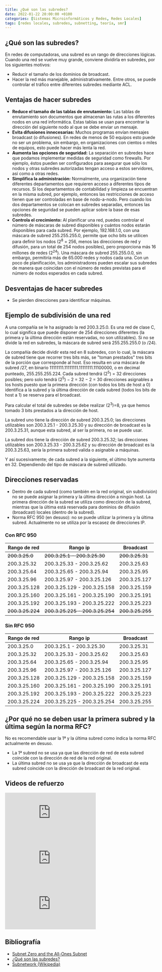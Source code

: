 ```yaml
---
title: ¿Qué son las subredes?
date: 2022-01-22 20:00:00 +0100
categories: [Sistemas Microinformáticos y Redes, Redes Locales]
tags: [redes locales, subredes, subnetting, teoría, smr]
---
```


## ¿Qué son las subredes?

En redes de computadoras, una subred es un rango de direcciones lógicas. Cuando una red se vuelve muy grande, conviene dividirla en subredes, por los siguientes motivos:

- Reducir el tamaño de los dominios de broadcast.
- Hacer la red más manejable, administrativamente. Entre otros, se puede controlar el tráfico entre diferentes subredes mediante ACL.

## Ventajas de hacer subredes

- **Reduce el tamaño de las tablas de enrutamiento:** Las tablas de enrutamiento son documentos que almacenan las rutas a los diferentes nodos en una red informática. Estas tablas se usan para encontrar la dirección del siguiente nodo al que se debe enviar un mensaje.
- **Evita difusiones innecesarias:** Muchos programas envían mensajes broadcast (o difusiones). En redes de menos de 50 equipos esto puede no ser un problema, sin embargo, en organizaciones con cientos o miles de equipos, esto puede hacer más lenta la red.
- **Aumenta las opciones de seguridad:** La separación en subredes hace que podamos implementar medidas de seguridad como firewalls. Por ejemplo, éstos pueden ser configurados para asegurar que sólo los nodos y otras subredes autorizadas tengan acceso a estos servidores, así como a otras redes.
- **Simplifica la administración:** Normalmente, una organización tiene diferentes departamentos que requieren acceso a diferentes tipos de recursos. Si los departamentos de contabilidad y limpieza se encuentran en la misma subred, por ejemplo, entonces las restricciones de acceso tienen que ser controladas en base de nodo-a-nodo. Pero cuando los dos departamentos se colocan en subredes separadas, entonces las opciones de seguridad se pueden aplicar sobre la base de esas subredes.
- **Controla el crecimiento:** Al planificar una red, puedes controlar el número de máscaras de subred disponibles y cuántos nodos estarán disponibles para cada subred. Por ejemplo, 192.168.1.0, con una máscara de subred 255.255.255.0, permite que ocho bits se utilicen para definir los nodos (2<sup>8</sup> = 256, menos las direcciones de red y difusión, para un total de 254 nodos posibles), pero proporciona más 16 millones de redes (2<sup>24</sup>). Una máscara de subred 255.255.0.0, sin embargo, permitiría más de 65.000 redes y nodos cada una. Con un poco de planificación, los administradores pueden escalar sus subredes de manera que coincidan con el número de redes previstas para el número de nodos esperados en cada subred.

## Desventajas de hacer subredes

- Se pierden direcciones para identificar máquinas.

## Ejemplo de subdivisión de una red

A una compañía se le ha asignado la red 200.3.25.0. Es una red de clase C, lo cual significa que puede disponer de 254 direcciones diferentes (la primera y la última dirección están reservadas, no son utilizables). Si no se divide la red en subredes, la máscara de subred será 255.255.255.0 (o /24).

La compañía decide dividir esta red en 8 subredes, con lo cual, la máscara de subred tiene que recorrer tres bits más, se "toman prestados" tres bits de la porción que corresponde al host. Eso resulta en una máscara de subred /27, en binario 11111111.11111111.11111111.11100000, o en decimal punteado, 255.255.255.224. Cada subred tendrá (2<sup>5</sup>) = 32 direcciones posibles; pero solo tendrá (2<sup>5</sup>) − 2 = 32 − 2 = 30 direcciones asignables a los hosts puesto que la primera dirección (con todos los bits de host a 0) identifica a la subred y la última dirección de cada subred (todos los bits de host a 1) se reserva para el broadcast.

Para calcular el total de subredes se debe realizar (2<sup>3</sup>)=8, ya que hemos tomado 3 bits prestados a la dirección de host.

La subred uno tiene la dirección de subred 200.3.25.0; las direcciones utilizables son 200.3.25.1 - 200.3.25.30 y su dirección de broadcast es la 200.3.25.31, aunque esta subred, al ser la primera, no se puede usar.

La subred dos tiene la dirección de subred 200.3.25.32; las direcciones utilizables son 200.3.25.33 - 200.3.25.62 y su dirección de broadcast es la 200.3.25.63, sería la primera subred valida o asignable a máquinas.

Y así sucesivamente; de cada subred a la siguiente, el último byte aumenta en 32. Dependiendo del tipo de máscara de subred utilizado. 

## Direcciones reservadas

- Dentro de cada subred (como también en la red original, sin subdivisión) no se puede asignar la primera y la última dirección a ningún host. La primera dirección de la subred se utiliza como dirección de la subred, mientras que la última está reservada para dominios de difusión (broadcast) locales (dentro de la subred).
- Norma RFC 950 (en desuso): no se puede utilizar la primera y la última subred. Actualmente no se utiliza por la escasez de direcciones IP.

### Con RFC 950

| Rango de red     |               Rango ip          |   Broadcast      |
|---|---|---|
| ~~200.3.25.0~~   | ~~200.3.25.1   - 200.3.25.30~~  | ~~200.3.25.31~~  |
| 200.3.25.32      | 200.3.25.33  - 200.3.25.62      | 200.3.25.63      |
| 200.3.25.64      | 200.3.25.65  - 200.3.25.94      | 200.3.25.95      |
| 200.3.25.96      | 200.3.25.97  - 200.3.25.126     | 200.3.25.127     |
| 200.3.25.128     | 200.3.25.129 - 200.3.25.158     | 200.3.25.159     |
| 200.3.25.160     | 200.3.25.161 - 200.3.25.190     | 200.3.25.191     |
| 200.3.25.192     | 200.3.25.193 - 200.3.25.222     | 200.3.25.223     |
| ~~200.3.25.224~~ | ~~200.3.25.225 - 200.3.25.254~~ | ~~200.3.25.255~~ |


### Sin RFC 950


| Rango de red |           Rango ip          |   Broadcast  |
|---|---|---|
| 200.3.25.0   | 200.3.25.1   - 200.3.25.30  | 200.3.25.31  |
| 200.3.25.32  | 200.3.25.33  - 200.3.25.62  | 200.3.25.63  |
| 200.3.25.64  | 200.3.25.65  - 200.3.25.94  | 200.3.25.95  |
| 200.3.25.96  | 200.3.25.97  - 200.3.25.126 | 200.3.25.127 |
| 200.3.25.128 | 200.3.25.129 - 200.3.25.158 | 200.3.25.159 |
| 200.3.25.160 | 200.3.25.161 - 200.3.25.190 | 200.3.25.191 |
| 200.3.25.192 | 200.3.25.193 - 200.3.25.222 | 200.3.25.223 |
| 200.3.25.224 | 200.3.25.225 - 200.3.25.254 | 200.3.25.255 |


## ¿Por qué no se deben usar la primera subred y la última según la norma RFC?

No es recomendable usar la 1ª y la última subred como indica la norma RFC actualmente en desuso.

- La 1ª subred no se usa ya que las dirección de red de esta subred coincide con la dirección de red de la red original.
- La última subred no se usa ya que la dirección de broadcast de esta subred coincide con la dirección de broadcast de la red original.

## Videos de refuerzo

<iframe src="https://www.youtube.com/embed/vPYP9MNeZpw" title="YouTube video player" frameborder="0" allow="accelerometer; autoplay; clipboard-write; encrypted-media; gyroscope; picture-in-picture" allowfullscreen></iframe>

<iframe src="https://www.youtube.com/embed/rg8RwcQyPfs" title="YouTube video player" frameborder="0" allow="accelerometer; autoplay; clipboard-write; encrypted-media; gyroscope; picture-in-picture" allowfullscreen></iframe>

<iframe src="https://www.youtube.com/embed/f9J-GheDXl4" title="YouTube video player" frameborder="0" allow="accelerometer; autoplay; clipboard-write; encrypted-media; gyroscope; picture-in-picture" allowfullscreen></iframe>

## Bibliografía

- [Subnet Zero and the All-Ones Subnet](https://www.cisco.com/c/en/us/support/docs/ip/dynamic-address-allocation-resolution/13711-40.html)
- [¿Qué son las subredes?](https://docs.oracle.com/cd/E19957-01/820-2981/ipconfig-31/index.html)
- [Subnetwork (Wikipedia)](https://en.wikipedia.org/wiki/Subnetwork#cite_note-6)